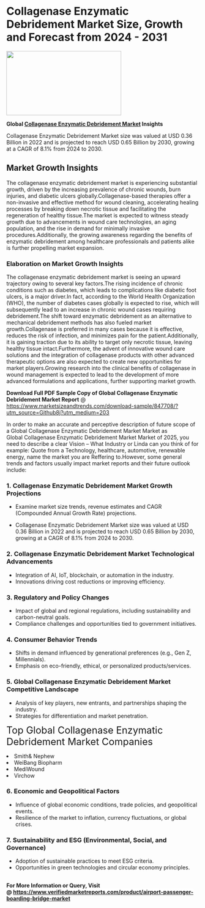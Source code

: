 <H1>Collagenase Enzymatic Debridement Market Size, Growth and Forecast from 2024 - 2031</H1><img class="aligncenter size-medium wp-image-584254" src="https://thirdeyenews.in/wp-content/uploads/2024/09/Global-Market-Research-300x168.jpeg" alt="" width="300" height="168" /><p><strong>Global&nbsp;<a href="https://www.marketsizeandtrends.com/download-sample/847708/?utm_source=Github8j?utm_medium=203">Collagenase Enzymatic Debridement Market</a> Insights</strong></p><p>Collagenase Enzymatic Debridement Market size was valued at USD 0.36 Billion in 2022 and is projected to reach USD 0.65 Billion by 2030, growing at a CAGR of 8.1% from 2024 to 2030.</p><p><h2>Market Growth Insights</h2> The collagenase enzymatic debridement market is experiencing substantial growth, driven by the increasing prevalence of chronic wounds, burn injuries, and diabetic ulcers globally.Collagenase-based therapies offer a non-invasive and effective method for wound cleaning, accelerating healing processes by breaking down necrotic tissue and facilitating the regeneration of healthy tissue.The market is expected to witness steady growth due to advancements in wound care technologies, an aging population, and the rise in demand for minimally invasive procedures.Additionally, the growing awareness regarding the benefits of enzymatic debridement among healthcare professionals and patients alike is further propelling market expansion. <h3>Elaboration on Market Growth Insights</h3> The collagenase enzymatic debridement market is seeing an upward trajectory owing to several key factors.The rising incidence of chronic conditions such as diabetes, which leads to complications like diabetic foot ulcers, is a major driver.In fact, according to the World Health Organization (WHO), the number of diabetes cases globally is expected to rise, which will subsequently lead to an increase in chronic wound cases requiring debridement.The shift toward enzymatic debridement as an alternative to mechanical debridement methods has also fueled market growth.Collagenase is preferred in many cases because it is effective, reduces the risk of infection, and minimizes pain for the patient.Additionally, it is gaining traction due to its ability to target only necrotic tissue, leaving healthy tissue intact.Furthermore, the advent of innovative wound care solutions and the integration of collagenase products with other advanced therapeutic options are also expected to create new opportunities for market players.Growing research into the clinical benefits of collagenase in wound management is expected to lead to the development of more advanced formulations and applications, further supporting market growth.</p><p><span class=""><strong>Download Full PDF Sample Copy of Global Collagenase Enzymatic Debridement Market Report</strong> @ <a href="https://www.marketsizeandtrends.com/download-sample/847708/?utm_source=Github8j?utm_medium=203" target="_blank">https://www.marketsizeandtrends.com/download-sample/847708/?utm_source=Github8j?utm_medium=203</a></span></p><p>In order to make an accurate and perceptive description of future scope of a Global&nbsp;Collagenase Enzymatic Debridement Market Market as Global&nbsp;Collagenase Enzymatic Debridement Market Market of 2025, you need to describe a clear Vision &ndash; What Industry or Linda can you think of for example: Quote from a Technology, healthcare, automotive, renewable energy, name the market you are Reffering to.However, some general trends and factors usually impact market reports and their future outlook include:</p><h3>1.&nbsp;<strong>Collagenase Enzymatic Debridement Market Growth Projections</strong></h3><ul><li>Examine market size trends, revenue estimates and CAGR (Compounded Annual Growth Rate) projections.</li><li><p>Collagenase Enzymatic Debridement Market size was valued at USD 0.36 Billion in 2022 and is projected to reach USD 0.65 Billion by 2030, growing at a CAGR of 8.1% from 2024 to 2030.</p></li></ul><h3>2.&nbsp;<strong>Collagenase Enzymatic Debridement Market Technological Advancements</strong></h3><ul><li>Integration of AI, IoT, blockchain, or automation in the industry.</li><li>Innovations driving cost reductions or improving efficiency.</li></ul><h3>3.&nbsp;<strong>Regulatory and Policy Changes</strong></h3><ul><li>Impact of global and regional regulations, including sustainability and carbon-neutral goals.</li><li>Compliance challenges and opportunities tied to government initiatives.</li></ul><h3>4.&nbsp;<strong>Consumer Behavior Trends</strong></h3><ul><li>Shifts in demand influenced by generational preferences (e.g., Gen Z, Millennials).</li><li>Emphasis on eco-friendly, ethical, or personalized products/services.</li></ul><h3>5.&nbsp;<strong>Global Collagenase Enzymatic Debridement Market Competitive Landscape</strong></h3><ul><li>Analysis of key players, new entrants, and partnerships shaping the industry.</li><li>Strategies for differentiation and market penetration.</li></ul><p data-pm-slice="1 1 []"><span style="color: inherit; font-family: inherit; font-size: 25px;">Top Global Collagenase Enzymatic Debridement Market Companies</span></p><div class="" data-test-id=""><p><li>Smith& Nephew</li><li> WeiBang Biopharm</li><li> MediWound</li><li> Virchow</li></p></div><h3>6.&nbsp;<strong>Economic and Geopolitical Factors</strong></h3><ul><li>Influence of global economic conditions, trade policies, and geopolitical events.</li><li>Resilience of the market to inflation, currency fluctuations, or global crises.</li></ul><h3>7.&nbsp;<strong>Sustainability and ESG (Environmental, Social, and Governance)</strong></h3><ul><li>Adoption of sustainable practices to meet ESG criteria.</li><li>Opportunities in green technologies and circular economy principles.</li></ul><h2><strong style="font-size: 14px;">For More Information or Query, Visit @&nbsp;</strong><a style="background-color: #ffffff; font-size: 14px;" href="https://www.marketsizeandtrends.com/report/collagenase-enzymatic-debridement-market/" target="_blank">https://www.verifiedmarketreports.com/product/airport-passenger-boarding-bridge-market</a></h2>